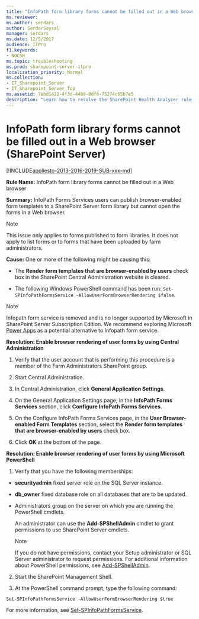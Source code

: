 ```yaml
---
title: "InfoPath form library forms cannot be filled out in a Web browser (SharePoint Server)"
ms.reviewer: 
ms.author: serdars
author: SerdarSoysal
manager: serdars
ms.date: 12/5/2017
audience: ITPro
f1.keywords:
- NOCSH
ms.topic: troubleshooting
ms.prod: sharepoint-server-itpro
localization_priority: Normal
ms.collection:
- IT_Sharepoint_Server
- IT_Sharepoint_Server_Top
ms.assetid: 7ebd1422-4f3d-44b9-8df6-75274c65b7e5
description: "Learn how to resolve the SharePoint Health Analyzer rule: InfoPath form library forms cannot be filled out in a Web browser, for SharePoint Server."
---
```


# InfoPath form library forms cannot be filled out in a Web browser (SharePoint Server)

[!INCLUDE[appliesto-2013-2016-2019-SUB-xxx-md](../includes/appliesto-2013-2016-2019-SUB-xxx-md.md)] 
  
 **Rule Name:** InfoPath form library forms cannot be filled out in a Web browser 
  
 **Summary:** InfoPath Forms Services users can publish browser-enabled form templates to a SharePoint Server form library but cannot open the forms in a Web browser. 
  
> [!NOTE]
> This issue only applies to forms published to form libraries. It does not apply to list forms or to forms that have been uploaded by farm administrators. 
  
 **Cause:** One or more of the following might be causing this: 
  
- The **Render form templates that are browser-enabled by users** check box in the SharePoint Central Administration website is cleared. 
    
- The following Windows PowerShell command has been run:  `Set-SPInfoPathFormsService -AllowUserFormBrowserRendering $false`.
 
> [!NOTE]
> Infopath form service is removed and is no longer supported by Microsoft in SharePoint Server Subscription Edition. We recommend exploring Microsoft [Power Apps](https://powerapps.microsoft.com/) as a potential alternative to Infopath form service.
 
**Resolution: Enable browser rendering of user forms by using Central Administration**
  
1. Verify that the user account that is performing this procedure is a member of the Farm Administrators SharePoint group. 
    
2. Start Central Administration.
    
3. In Central Administration, click **General Application Settings**.
    
4. On the General Application Settings page, in the **InfoPath Forms Services** section, click **Configure InfoPath Forms Services**.
    
5. On the Configure InfoPath Forms Services page, in the **User Browser-enabled Form Templates** section, select the **Render form templates that are browser-enabled by users** check box. 
    
6. Click **OK** at the bottom of the page. 
    
**Resolution: Enable browser rendering of user forms by using Microsoft PowerShell**
  
1. Verify that you have the following memberships:
    
  - **securityadmin** fixed server role on the SQL Server instance. 
    
  - **db_owner** fixed database role on all databases that are to be updated. 
    
  - Administrators group on the server on which you are running the PowerShell cmdlets.
    
    An administrator can use the **Add-SPShellAdmin** cmdlet to grant permissions to use SharePoint Server cmdlets. 
    
    > [!NOTE]
    > If you do not have permissions, contact your Setup administrator or SQL Server administrator to request permissions. For additional information about PowerShell permissions, see [Add-SPShellAdmin](/powershell/module/sharepoint-server/Add-SPShellAdmin?view=sharepoint-ps). 
  
2. Start the SharePoint Management Shell.
    
3. At the PowerShell command prompt, type the following command:
    
  ```
  Set-SPInfoPathFormsService -AllowUserFormBrowserRendering $true
  ```

For more information, see [Set-SPInfoPathFormsService](/powershell/module/sharepoint-server/Set-SPInfoPathFormsService?view=sharepoint-ps).
  

